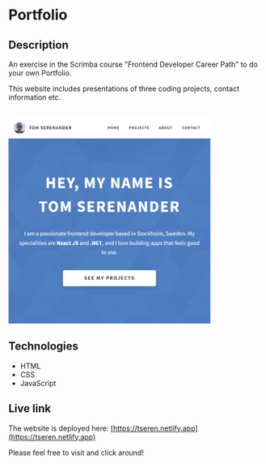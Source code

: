 # Portfolio

## Description
An exercise in the Scrimba course "Frontend Developer Career Path" to do your own Portfolio.

This website includes presentations of three coding projects, contact information etc.

<br/>
<img src="portfolio.png" alt="Screenshot." width="400px"/>

## Technologies
- HTML
- CSS
- JavaScript

## Live link
The website is deployed here:
[https://tseren.netlify.app](https://tseren.netlify.app)

Please feel free to visit and click around!
